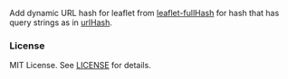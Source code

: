 Add dynamic URL hash for leaflet from [leaflet-fullHash](https://github.com/KoGor/leaflet-fullHash) for hash that has query strings as in [urlHash](https://github.com/jywarren/urlhash).


### License

MIT License. See [LICENSE](https://github.com/KoGor/leaflet-fullHash/blob/master/LICENSE) for details.
